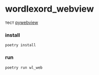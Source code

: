 # wordlexord_webview

тест [pywebview](https://pywebview.flowrl.com/)

### install 
```
poetry install
```

### run
```
poetry run wl_web
```
